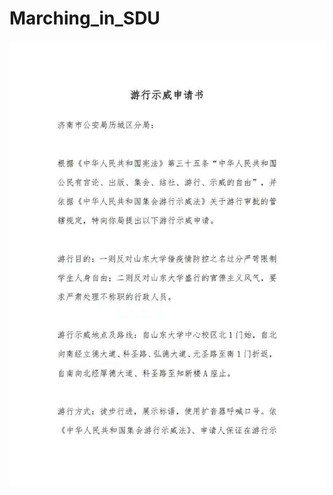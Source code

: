 # Marching_in_SDU
![Application for the march to the police](https://github.com/schrodingersmonster/Marching_in_SDU/blob/main/ApplicationForTheMarching.png)
